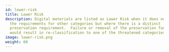 ```yaml
---
id: lower-risk
title: Lower Risk
description: Digital materials are listed as Lower Risk when it does not meet
  the requirements for other categories but where there is a distinct
  preservation requirement.  Failure or removal of the preservation function
  would result in re-classification to one of the threatened categories.
image: lower-risk.png
weight: 60
---
```

